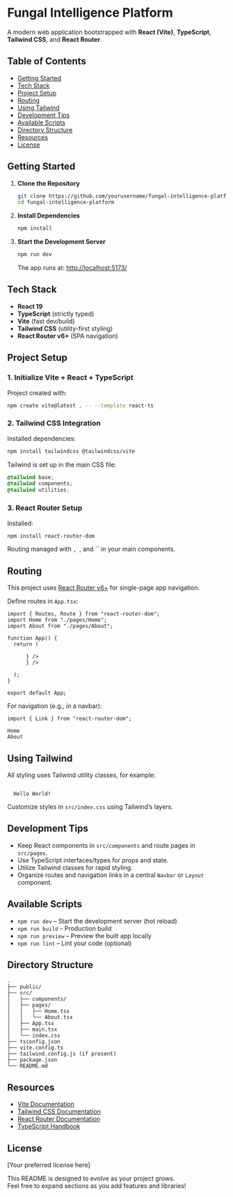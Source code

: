 # Fungal Intelligence Platform

A modern web application bootstrapped with **React (Vite)**, **TypeScript**, **Tailwind CSS**, and **React Router**.

## Table of Contents

- [Getting Started](#getting-started)
- [Tech Stack](#tech-stack)
- [Project Setup](#project-setup)
- [Routing](#routing)
- [Using Tailwind](#using-tailwind)
- [Development Tips](#development-tips)
- [Available Scripts](#available-scripts)
- [Directory Structure](#directory-structure)
- [Resources](#resources)
- [License](#license)

## Getting Started

1. **Clone the Repository**
    ```bash
    git clone https://github.com/yourusername/fungal-intelligence-platform.git
    cd fungal-intelligence-platform
    ```

2. **Install Dependencies**
    ```bash
    npm install
    ```

3. **Start the Development Server**
    ```bash
    npm run dev
    ```
    The app runs at: [http://localhost:5173/](http://localhost:5173/)

## Tech Stack

- **React 19**
- **TypeScript** (strictly typed)
- **Vite** (fast dev/build)
- **Tailwind CSS** (utility-first styling)
- **React Router v6+** (SPA navigation)

## Project Setup

### 1. Initialize Vite + React + TypeScript
Project created with:
```bash
npm create vite@latest . -- --template react-ts
```

### 2. Tailwind CSS Integration
Installed dependencies:
```bash
npm install tailwindcss @tailwindcss/vite
```
Tailwind is set up in the main CSS file:
```css
@tailwind base;
@tailwind components;
@tailwind utilities;
```

### 3. React Router Setup
Installed:
```bash
npm install react-router-dom
```
Routing managed with ``, ``, and `` in your main components.

## Routing

This project uses [React Router v6+](https://reactrouter.com) for single-page app navigation.

Define routes in `App.tsx`:

```tsx
import { Routes, Route } from "react-router-dom";
import Home from "./pages/Home";
import About from "./pages/About";

function App() {
  return (
    
      } />
      } />
    
  );
}

export default App;
```

For navigation (e.g., in a navbar):

```tsx
import { Link } from "react-router-dom";

Home
About
```

## Using Tailwind

All styling uses Tailwind utility classes, for example:

```tsx

  Hello World!

```
Customize styles in `src/index.css` using Tailwind’s layers.

## Development Tips

- Keep React components in `src/components` and route pages in `src/pages`.
- Use TypeScript interfaces/types for props and state.
- Utilize Tailwind classes for rapid styling.
- Organize routes and navigation links in a central `Navbar` or `Layout` component.

## Available Scripts

- `npm run dev` – Start the development server (hot reload)
- `npm run build` – Production build
- `npm run preview` – Preview the built app locally
- `npm run lint` – Lint your code (optional)

## Directory Structure

```
.
├── public/
├── src/
│   ├── components/
│   ├── pages/
│   │   ├── Home.tsx
│   │   └── About.tsx
│   ├── App.tsx
│   ├── main.tsx
│   └── index.css
├── tsconfig.json
├── vite.config.ts
├── tailwind.config.js (if present)
├── package.json
└── README.md
```

## Resources

- [Vite Documentation](https://vite.dev/guide/)
- [Tailwind CSS Documentation](https://tailwindcss.com/docs)
- [React Router Documentation](https://reactrouter.com)
- [TypeScript Handbook](https://www.typescriptlang.org/docs/)

## License

[Your preferred license here]

This README is designed to evolve as your project grows.  
Feel free to expand sections as you add features and libraries!